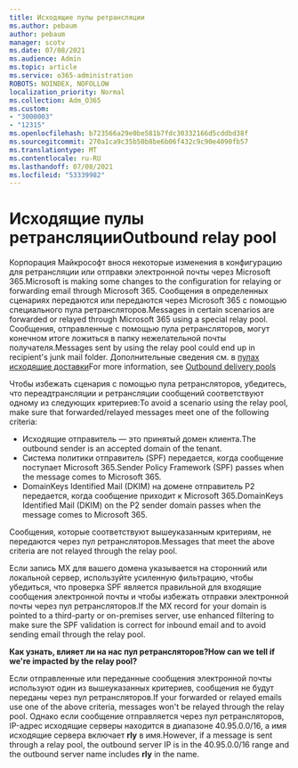 ```yaml
---
title: Исходящие пулы ретрансляции
ms.author: pebaum
author: pebaum
manager: scotv
ms.date: 07/08/2021
ms.audience: Admin
ms.topic: article
ms.service: o365-administration
ROBOTS: NOINDEX, NOFOLLOW
localization_priority: Normal
ms.collection: Adm_O365
ms.custom:
- "3000003"
- "12315"
ms.openlocfilehash: b723566a29e0be581b7fdc30332166d5cddbd38f
ms.sourcegitcommit: 270a1ca9c35b50b8be6b06f432c9c90e4090fb57
ms.translationtype: MT
ms.contentlocale: ru-RU
ms.lasthandoff: 07/08/2021
ms.locfileid: "53339982"
---
```

# <a name="outbound-relay-pool"></a><span data-ttu-id="1aced-102">Исходящие пулы ретрансляции</span><span class="sxs-lookup"><span data-stu-id="1aced-102">Outbound relay pool</span></span>

<span data-ttu-id="1aced-103">Корпорация Майкрософт внося некоторые изменения в конфигурацию для ретрансляции или отправки электронной почты через Microsoft 365.</span><span class="sxs-lookup"><span data-stu-id="1aced-103">Microsoft is making some changes to the configuration for relaying or forwarding email through Microsoft 365.</span></span> <span data-ttu-id="1aced-104">Сообщения в определенных сценариях передаются или передаются через Microsoft 365 с помощью специального пула ретрансляторов.</span><span class="sxs-lookup"><span data-stu-id="1aced-104">Messages in certain scenarios are forwarded or relayed through Microsoft 365 using a special relay pool.</span></span> <span data-ttu-id="1aced-105">Сообщения, отправленные с помощью пула ретрансляторов, могут конечном итоге ложиться в папку нежелательной почты получателя.</span><span class="sxs-lookup"><span data-stu-id="1aced-105">Messages sent by using the relay pool could end up in recipient's junk mail folder.</span></span> <span data-ttu-id="1aced-106">Дополнительные сведения см. в [пулах исходящие доставки](/microsoft-365/security/office-365-security/high-risk-delivery-pool-for-outbound-messages#relay-pool)</span><span class="sxs-lookup"><span data-stu-id="1aced-106">For more information, see [Outbound delivery pools](/microsoft-365/security/office-365-security/high-risk-delivery-pool-for-outbound-messages#relay-pool)</span></span>

<span data-ttu-id="1aced-107">Чтобы избежать сценария с помощью пула ретрансляторов, убедитесь, что переадтрансляции и ретрансляции сообщений соответствуют одному из следующих критериев:</span><span class="sxs-lookup"><span data-stu-id="1aced-107">To avoid a scenario using the relay pool, make sure that forwarded/relayed messages meet one of the following criteria:</span></span>

- <span data-ttu-id="1aced-108">Исходящие отправитель — это принятый домен клиента.</span><span class="sxs-lookup"><span data-stu-id="1aced-108">The outbound sender is an accepted domain of the tenant.</span></span>
- <span data-ttu-id="1aced-109">Система политики отправитель (SPF) передается, когда сообщение поступает Microsoft 365.</span><span class="sxs-lookup"><span data-stu-id="1aced-109">Sender Policy Framework (SPF) passes when the message comes to Microsoft 365.</span></span>
- <span data-ttu-id="1aced-110">DomainKeys Identified Mail (DKIM) на домене отправитель P2 передается, когда сообщение приходит к Microsoft 365.</span><span class="sxs-lookup"><span data-stu-id="1aced-110">DomainKeys Identified Mail (DKIM) on the P2 sender domain passes when the message comes to Microsoft 365.</span></span>
 
<span data-ttu-id="1aced-111">Сообщения, которые соответствуют вышеуказанным критериям, не передаются через пул ретрансляторов.</span><span class="sxs-lookup"><span data-stu-id="1aced-111">Messages that meet the above criteria are not relayed through the relay pool.</span></span>

<span data-ttu-id="1aced-112">Если запись MX для вашего домена указывается на сторонний или локальной сервер, используйте усиленную фильтрацию, чтобы убедиться, что проверка SPF является правильной для входящие сообщения электронной почты и чтобы избежать отправки электронной почты через пул ретрансляторов.</span><span class="sxs-lookup"><span data-stu-id="1aced-112">If the MX record for your domain is pointed to a third-party or on-premises server, use enhanced filtering to make sure the SPF validation is correct for inbound email and to avoid sending email through the relay pool.</span></span>

<span data-ttu-id="1aced-113">**Как узнать, влияет ли на нас пул ретрансляторов?**</span><span class="sxs-lookup"><span data-stu-id="1aced-113">**How can we tell if we're impacted by the relay pool?**</span></span>

<span data-ttu-id="1aced-114">Если отправленные или переданные сообщения электронной почты используют один из вышеуказанных критериев, сообщения не будут переданы через пул ретрансляторов.</span><span class="sxs-lookup"><span data-stu-id="1aced-114">If your forwarded or relayed emails use one of the above criteria, messages won't be relayed through the relay pool.</span></span> <span data-ttu-id="1aced-115">Однако если сообщение отправляется через пул ретрансляторов, IP-адрес исходящие серверы находится в диапазоне 40.95.0.0/16, а имя исходящие сервера включает **rly** в имя.</span><span class="sxs-lookup"><span data-stu-id="1aced-115">However, if a message is sent through a relay pool, the outbound server IP is in the 40.95.0.0/16 range and the outbound server name includes **rly** in the name.</span></span>


